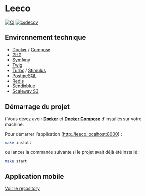 # Leeco

[![CI](https://github.com/mmarchois/leeco/actions/workflows/ci.yml/badge.svg)](https://github.com/mmarchois/leeco/actions/workflows/ci.yml)
[![codecov](https://codecov.io/gh/mmarchois/leeco/graph/badge.svg?token=6CID087H72)](https://codecov.io/gh/mmarchois/leeco)

## Environnement technique

- [Docker](https://www.docker.com/) / [Compose](https://docs.docker.com/compose/)
- [PHP](https://www.php.net/)
- [Symfony](https://www.symfony.com/)
- [Twig](https://twig.symfony.com/)
- [Turbo](https://turbo.hotwired.dev/) / [Stimulus](https://stimulus.hotwired.dev/)
- [PostgreSQL](https://www.postgresql.org/)
- [Redis](https://redis.io/)
- [Sendinblue](https://brevo.com)
- [Scaleway S3](https://www.scaleway.com/fr/object-storage/)

## Démarrage du projet

ℹ️ Vous devez avoir **[Docker](https://www.docker.com/)** et **[Docker Compose](https://docs.docker.com/compose/)** d'installés sur votre machine.

Pour démarrer l'application (http://leeco.localhost:8000) :

```bash
make install
```

ou lancez la commande suivante si le projet avait déjà été installé :

```bash
make start
```

## Application mobile

[Voir le repository](https://github.com/mmarchois/leeco_app)

